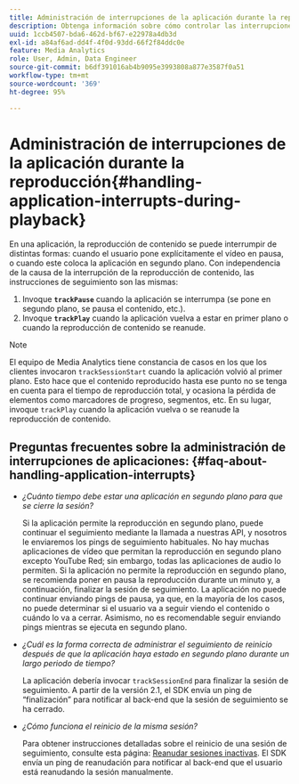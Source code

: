 ```yaml
---
title: Administración de interrupciones de la aplicación durante la reproducción
description: Obtenga información sobre cómo controlar las interrupciones al seguimiento durante la reproducción del contenido.
uuid: 1ccb4507-bda6-462d-bf67-e22978a4db3d
exl-id: a84af6ad-dd4f-4f0d-93dd-66f2f84ddc0e
feature: Media Analytics
role: User, Admin, Data Engineer
source-git-commit: b6df391016ab4b9095e3993808a877e3587f0a51
workflow-type: tm+mt
source-wordcount: '369'
ht-degree: 95%

---
```


# Administración de interrupciones de la aplicación durante la reproducción{#handling-application-interrupts-during-playback}

En una aplicación, la reproducción de contenido se puede interrumpir de distintas formas: cuando el usuario pone explícitamente el vídeo en pausa, o cuando este coloca la aplicación en segundo plano. Con independencia de la causa de la interrupción de la reproducción de contenido, las instrucciones de seguimiento son las mismas:

1. Invoque **`trackPause`** cuando la aplicación se interrumpa (se pone en segundo plano, se pausa el contenido, etc.).
1. Invoque **`trackPlay`** cuando la aplicación vuelva a estar en primer plano o cuando la reproducción de contenido se reanude.

>[!NOTE]
>
>El equipo de Media Analytics tiene constancia de casos en los que los clientes invocaron `trackSessionStart` cuando la aplicación volvió al primer plano. Esto hace que el contenido reproducido hasta ese punto no se tenga en cuenta para el tiempo de reproducción total, y ocasiona la pérdida de elementos como marcadores de progreso, segmentos, etc. En su lugar, invoque `trackPlay` cuando la aplicación vuelva o se reanude la reproducción de contenido.

## Preguntas frecuentes sobre la administración de interrupciones de aplicaciones: {#faq-about-handling-application-interrupts}

* _¿Cuánto tiempo debe estar una aplicación en segundo plano para que se cierre la sesión?_

   Si la aplicación permite la reproducción en segundo plano, puede continuar el seguimiento mediante la llamada a nuestras API, y nosotros le enviaremos los pings de seguimiento habituales. No hay muchas aplicaciones de vídeo que permitan la reproducción en segundo plano excepto YouTube Red; sin embargo, todas las aplicaciones de audio lo permiten. Si la aplicación no permite la reproducción en segundo plano, se recomienda poner en pausa la reproducción durante un minuto y, a continuación, finalizar la sesión de seguimiento. La aplicación no puede continuar enviando pings de pausa, ya que, en la mayoría de los casos, no puede determinar si el usuario va a seguir viendo el contenido o cuándo lo va a cerrar. Asimismo, no es recomendable seguir enviando pings mientras se ejecuta en segundo plano.

* _¿Cuál es la forma correcta de administrar el seguimiento de reinicio después de que la aplicación haya estado en segundo plano durante un largo periodo de tiempo?_

   La aplicación debería invocar `trackSessionEnd` para finalizar la sesión de seguimiento. A partir de la versión 2.1, el SDK envía un ping de “finalización” para notificar al back-end que la sesión de seguimiento se ha cerrado.

* _¿Cómo funciona el reinicio de la misma sesión?_

   Para obtener instrucciones detalladas sobre el reinicio de una sesión de seguimiento, consulte esta página: [Reanudar sesiones inactivas](/help/sdk-implement/cookbook/resuming-inactive.md). El SDK envía un ping de reanudación para notificar al back-end que el usuario está reanudando la sesión manualmente.
